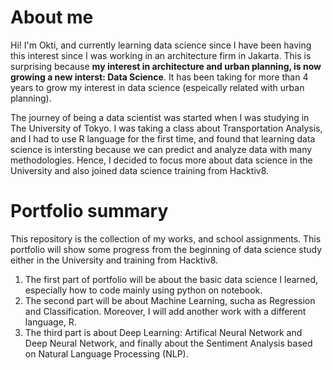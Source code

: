 # About me
Hi! I'm Okti, and currently learning data science since I have been having this interest since I was working in an architecture firm in Jakarta. This is surprising because **my interest in architecture and urban planning, is now growing a new interst: Data Science**. It has been taking for more than 4 years to grow my interest in data science (espeically related with urban planning).

The journey of being a data scientist was started when I was studying in The University of Tokyo. I was taking a class about Transportation Analysis, and I had to use R language for the first time, and found that learning data science is intersting because we can predict and analyze data with many methodologies. Hence, I decided to focus more about data science in the University and also joined data science training from Hacktiv8. 

# Portfolio summary
This repository is the collection of my works, and school assignments. This portfolio will show some progress from the beginning of data science study either in the University and training from Hacktiv8.
1. The first part of portfolio will be about the basic data science I learned, especially how to code mainly using python on notebook.
2. The second part will be about Machine Learning, sucha as Regression and Classification. Moreover, I will add another work with a different language, R.
3. The third part is about Deep Learning: Artifical Neural Network and Deep Neural Network, and finally about the Sentiment Analysis based on Natural Language Processing (NLP).
